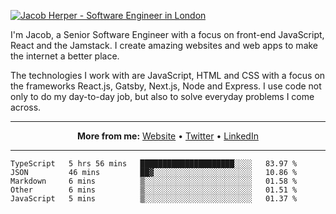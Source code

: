 [![Jacob Herper - Software Engineer in London](https://res.cloudinary.com/jacobherper/image/upload/v1595605963/github_banner.png)](https://herper.io/)

I'm Jacob, a Senior Software Engineer with a focus on front-end JavaScript, React and the Jamstack. I create amazing websites and web apps to make the internet a better place.

The technologies I work with are JavaScript, HTML and CSS with a focus on the frameworks React.js, Gatsby, Next.js, Node and Express. I use code not only to do my day-to-day job, but also to solve everyday problems I come across.

-----

<p align="center">
  <strong>More from me:</strong> 
  <a href="https://herper.io">Website</a> •
  <a href="https://twitter.com/intent/follow?screen_name=jakeherp&tw_p=followbutton">Twitter</a> •
  <a href="https://www.linkedin.com/in/jacobherper/">LinkedIn</a>
</p>

-----

<!--START_SECTION:waka-->
```text
TypeScript   5 hrs 56 mins   █████████████████████░░░░   83.97 % 
JSON         46 mins         ██▓░░░░░░░░░░░░░░░░░░░░░░   10.86 % 
Markdown     6 mins          ▒░░░░░░░░░░░░░░░░░░░░░░░░   01.58 % 
Other        6 mins          ▒░░░░░░░░░░░░░░░░░░░░░░░░   01.51 % 
JavaScript   5 mins          ▒░░░░░░░░░░░░░░░░░░░░░░░░   01.37 % 
```
<!--END_SECTION:waka-->
